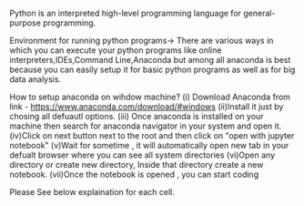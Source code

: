 Python is an interpreted high-level programming language for general-purpose programming.


Environment for running python programs-> There are various ways in which you can execute your python programs like online interpreters,IDEs,Command Line,Anaconda but among all anaconda is best because you can easily setup it for basic python programs as well as for big data analysis.


How to setup anaconda on wihdow machine?
(i) Download Anaconda from link - https://www.anaconda.com/download/#windows
(ii)Install it just by chosing all defuautl options.
(iii) Once anaconda is installed on your machine then search for anaconda navigator in your system and open it.
(iv)Click on next button next to the root and then click on "open with jupyter notebook"
(v)Wait for sometime , it will automatically open new tab in your defualt browser where you can see all system directories
(vi)Open any directory or create new directory, Inside that directory create a new notebook.
(vii)Once the notebook is opened , you can start coding


Please See below explaination for each cell.


